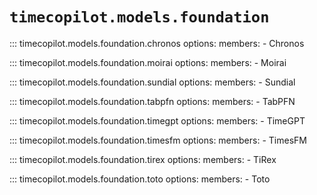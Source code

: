 # `timecopilot.models.foundation`

::: timecopilot.models.foundation.chronos
    options:
        members:
            - Chronos

::: timecopilot.models.foundation.moirai
    options:
        members:
            - Moirai

::: timecopilot.models.foundation.sundial
    options:
        members:
            - Sundial

::: timecopilot.models.foundation.tabpfn
    options:
        members:
            - TabPFN

::: timecopilot.models.foundation.timegpt
    options:
        members:
            - TimeGPT

::: timecopilot.models.foundation.timesfm
    options:
        members:
            - TimesFM

::: timecopilot.models.foundation.tirex
    options:
        members:
            - TiRex

::: timecopilot.models.foundation.toto
    options:
        members:
            - Toto
